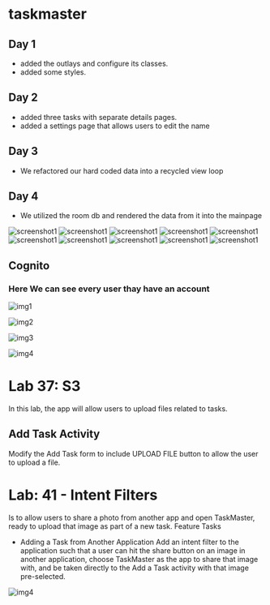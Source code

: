 # taskmaster


## Day 1

* added the outlays and configure its classes.
* added some styles.




## Day 2

* added three tasks with separate details pages.
* added a settings page that allows users to edit the name

## Day 3

* We refactored our hard coded data into a recycled view loop



## Day 4

* We utilized the room db and rendered the data from it into the mainpage

![screenshot1](screenshots/Screenshot_1637348169.png)
![screenshot1](screenshots/Screenshot_1637348178.png)
![screenshot1](screenshots/Screenshot_16373481788.png)
![screenshot1](screenshots/Screenshot_1637348195.png)
![screenshot1](screenshots/Screenshot_1637416178.png)
![screenshot1](screenshots/Screenshot_1637419696.png)
![screenshot1](screenshots/Screenshot_1637419707.png)
![screenshot1](screenshots/Screenshot_1637419721.png)
![screenshot1](screenshots/Screenshot_1637419728.png)
![screenshot1](screenshots/Screenshot_1637419736.png)


## Cognito

  ### Here We can see every user thay have an account



![img1](screenshots/img1.png)

![img2](screenshots/img2.png)

![img3](screenshots/img3.png)


![img4](screenshots/img4.png)



# Lab 37: S3
In this lab, the app will allow users to upload files related to tasks.

## Add Task Activity
Modify the Add Task form to include UPLOAD FILE button to allow the user to upload a file.



# Lab: 41 - Intent Filters

Is to allow users to share a photo from another app and open TaskMaster, ready to upload that image as part of a new task.
Feature Tasks
- Adding a Task from Another Application
Add an intent filter to the application such that a user can hit the share button on an image in another application, choose TaskMaster as the app to share that image with, and be taken directly to the Add a Task activity with that image pre-selected.

![img4](screenshots/lab41.png)
